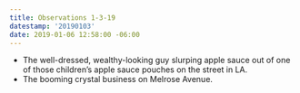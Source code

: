 ```yaml
---
title: Observations 1-3-19
datestamp: '20190103'
date: 2019-01-06 12:58:00 -06:00
---
```


- The well-dressed, wealthy-looking guy slurping apple sauce out of one of those children’s apple sauce pouches on the street in LA.
- The booming crystal business on Melrose Avenue.
